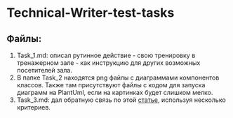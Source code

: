 # Technical-Writer-test-tasks

## Файлы:
1. Task_1.md: описал рутинное действие - свою тренировку в тренажерном зале - как инструкцию для других возможных посетителей зала.
2. В папке Task_2 находятся png файлы с диаграммами компонентов классов. Также там присутствуют файлы с кодом для запуска диаграмм на PlantUml, если на картинках будет слишком мелко.
3. Task_3.md: дал обратную связь по этой [статье](https://docs.ozon.ru/common/my-settings/bezopasnost/pravila_lichnoy_bezopasnosti/?country=RU#как-защитить-аккаунт-отвзлома), используя несколько критериев.
